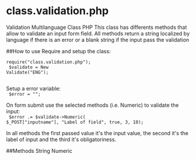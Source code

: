 class.validation.php
====================

Validation Multilanguage Class PHP
This class has differents methods that allow to validate an input form field.
All methods return a string localized by language if there is an error or a blank string if the input pass the validation

##How to use
Require and setup the class:<br>
<code>
require("class.validation.php");<br>
$validate = New Validate("ENG");<br>
</code>

Setup a error variable:<br>
<code>
$error = "";
</code>

On form submit use the selected methods (i.e. Numeric) to validate the input:<br>
<code>
$error .= $validate->Numeric( $_POST["inputname"], "Label of field", true, 3, 10);
</code>

In all methods the first passed value it's the input value, the second it's the label of input and the third it's obligatoriness.

##Methods
String
Numeric
